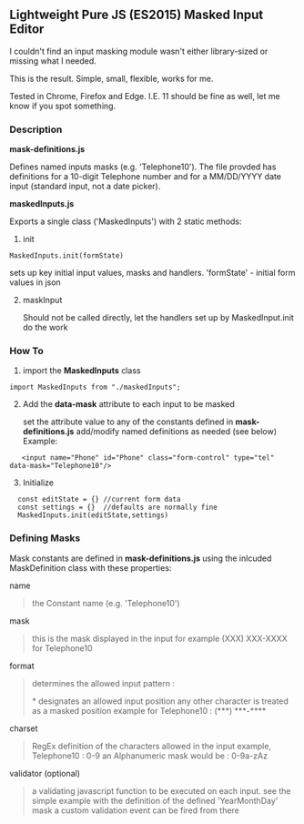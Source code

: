 ## Lightweight Pure JS (ES2015) Masked Input Editor

I couldn't find an input masking module wasn't either library-sized or missing what I needed.

This is the result. Simple, small, flexible, works for me.

Tested in Chrome, Firefox and Edge. I.E. 11 should be fine as well, let me know if you spot something.

### Description

**mask-definitions.js**

Defines named inputs masks (e.g. 'Telephone10'). The file provded has definitions for a 10-digit Telephone number and for a MM/DD/YYYY date input (standard input, not a date picker).

**maskedInputs.js**

Exports a single class ('MaskedInputs') with 2 static methods:

1. init

```
MaskedInputs.init(formState)
```

  sets up key initial input values, masks and handlers.
  'formState' - initial form values in json

2. maskInput

   Should not be called directly, let the handlers set up by MaskedInput.init do the work

### How To

1. import the **MaskedInputs** class

```
import MaskedInputs from "./maskedInputs";

```

2. Add the **data-mask** attribute to each input to be masked

   set the attribute value to any of the constants defined in **mask-definitions.js**
   add/modify named definitions as needed (see below)
   Example:

```
   <input name="Phone" id="Phone" class="form-control" type="tel" data-mask="Telephone10"/>
```

3. Initialize

```
  const editState = {} //current form data
  const settings = {}  //defaults are normally fine
  MaskedInputs.init(editState,settings)
```

### Defining Masks

Mask constants are defined in **mask-definitions.js** using the inlcuded MaskDefinition class with these properties:

name

> the Constant name (e.g. 'Telephone10')

mask

> this is the mask displayed in the input
> for example (XXX) XXX-XXXX for Telephone10

format

> determines the allowed input pattern :
>
> \* designates an allowed input position
> any other character is treated as a masked position
> example for Telephone10 : (\*\*\*) \*\*\*-\*\*\*\*

charset

> RegEx definition of the characters allowed in the input
> example, Telephone10 : 0-9
> an Alphanumeric mask would be : 0-9a-zAz

validator (optional)

> a validating javascript function to be executed on each input.
> see the simple example with the definition of the defined 'YearMonthDay' mask
> a custom validation event can be fired from there
